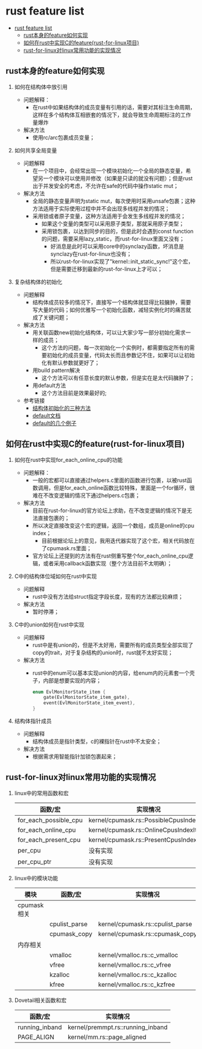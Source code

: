 ﻿# rust feature list

- [rust feature list](#rust-feature-list)
  - [rust本身的feature如何实现](#rust本身的feature如何实现)
  - [如何在rust中实现C的feature(rust-for-linux项目)](#如何在rust中实现c的featurerust-for-linux项目)
  - [rust-for-linux对linux常用功能的实现情况](#rust-for-linux对linux常用功能的实现情况)

## rust本身的feature如何实现

1. 如何在结构体中放引用
    - 问题解释：
         - 在rust中如果结构体的成员变量有引用的话，需要对其标注生命周期，这样在多个结构体互相嵌套的情况下，就会导致生命周期标注的工作量爆炸
    - 解决方法
        - 使用rc/arc包裹成员变量；

2. 如何共享全局变量
    - 问题解释
        - 在一个项目中，会经常出现一个模块初始化一个全局的静态变量，希望另一个模块可以使用并修改（如果是只读的就没有问题）；但是rust出于并发安全的考虑，不允许在safe的代码中操作static mut；
    - 解决方法
        - 全局的静态变量声明为static mut，每次使用时采用unsafe包裹；这种方法适用于实际使用过程中并不会出现多线程并发的情况；
        - 采用锁或者原子变量，这种方法适用于会发生多线程并发的情况；
            - 如果这个变量的类型可以采用原子类型，那就采用原子类型；
            - 采用锁包裹，以达到同步的目的，但是此时会遇到const function的问题，需要采用lazy_static，而rust-for-linux里面又没有；
              - 好消息是此时可以采用core中的synclazy函数，坏消息是synclazy在rust-for-linux也没有；
              - 所以rust-for-linux实现了"kernel::init_static_sync!"这个宏，但是需要迁移到最新的rust-for-linux上才可以；

3. 复杂结构体的初始化
    - 问题解释
        - 结构体成员较多的情况下，直接写一个结构体就显得比较臃肿，需要写大量的代码；如何优雅写一个初始化函数，减轻实例化时的痛苦就成了关键问题；
    - 解决方法
        - 用关联函数new初始化结构体，可以让大家少写一部分初始化需求一样的成员；
            - 这个方法的问题，每一次初始化一个实例时，都需要指定所有的需要初始化的成员变量，代码太长而且参数记不住，如果可以让初始化有默认参数就更好了；
        - 用build pattern解决
            - 这个方法可以有任意长度的默认参数，但是实在是太代码臃肿了；
        - 用default方法
            - 这个方法目前是效果最好的;
    - 参考链接
        - [结构体初始化的三种方法](https://zhuanlan.zhihu.com/p/112202164)
        - [default文档](https://doc.rust-lang.org/std/default/trait.Default.html)
        - [default的几个例子](https://rust-unofficial.github.io/patterns/idioms/ctor.html)

## 如何在rust中实现C的feature(rust-for-linux项目)

1. 如何在rust中实现for_each_online_cpu的功能
    - 问题解释：
        - 一般的宏都可以直接通过helpers.c里面的函数进行包裹，以被rust函数调用，但是for_each_online函数比较特殊，里面是一个for循环，很难在不改变逻辑的情况下通过helpers.c包裹；
    - 解决方法
        - 目前在rust-for-linux的官方论坛上求助，在不改变逻辑的情况下是无法直接包裹的；
        - 所以决定直接改变这个宏的逻辑，返回一个数组，成员是online的cpu index；
            - 目前根据论坛上的意见，我用迭代器实现了这个宏，相关代码放在了cpumask.rs里面；
        - 官方论坛上还提到的方法有在rust侧重写整个for_each_online_cpu逻辑，或者采用callback函数实现（整个方法目前不太明确）；
2. C中的结构体位域如何在rust中实现
    - 问题解释
        - rust中没有方法给struct指定字段长度，现有的方法都比较麻烦；
    - 解决方法
        - 暂时停滞；
3. C中的union如何在rust中实现
    - 问题解释
        - rust中是有union的，但是不太好用，需要所有的成员类型全部实现了copy的trait，对于复杂结构的union时，rust就不太好实现；
    - 解决方法
        - rust中的enum可以基本实现union的内容，给enum内的元素套一个壳子，内部是想要实现的内容；

            ```rust
            enum EvlMonitorState_item {
                gate(EvlMonitorState_item_gate),
                event(EvlMonitorState_item_event),
            }
            ```

4. 结构体指针成员
    - 问题解释
        - 结构体成员是指针类型，c的裸指针在rust中不太安全；
    - 解决方法
        - 根据需求用智能指针加锁包裹起来；

## rust-for-linux对linux常用功能的实现情况

1. linux中的常用函数和宏

    |函数/宏|实现情况|
    |-|-|
    |for_each_possible_cpu|kernel/cpumask.rs::PossibleCpusIndexIter|
    |for_each_online_cpu|kernel/cpumask.rs::OnlineCpusIndexIter|
    |for_each_present_cpu|kernel/cpumask.rs::PresentCpusIndexIter|
    |per_cpu|没有实现|
    |per_cpu_ptr|没有实现|

2. linux中的模块功能

    |模块|函数/宏|实现情况|
    |-|-|-|
    |cpumask相关|||
    ||cpulist_parse|kernel/cpumask.rs::cpulist_parse|
    ||cpumask_copy|kernel/cpumask.rs::cpumask_copy|
    |内存相关|||
    ||vmalloc|kernel/vmalloc.rs::c_vmalloc|
    ||vfree|kernel/vmalloc.rs::c_vfree|
    ||kzalloc|kernel/vmalloc.rs::c_kzalloc|
    ||kfree|kernel/vmalloc.rs::c_kzfree|

3. Dovetail相关函数和宏

    |函数/宏|实现情况|
    |-|-|
    |running_inband|kernel/premmpt.rs::running_inband|
    |PAGE_ALIGN|kernel/mm.rs::page_aligned|
